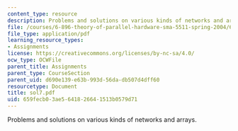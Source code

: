 ```yaml
---
content_type: resource
description: Problems and solutions on various kinds of networks and arrays.
file: /courses/6-896-theory-of-parallel-hardware-sma-5511-spring-2004/659fecb03ae5641826641513b0579d71_sol7.pdf
file_type: application/pdf
learning_resource_types:
- Assignments
license: https://creativecommons.org/licenses/by-nc-sa/4.0/
ocw_type: OCWFile
parent_title: Assignments
parent_type: CourseSection
parent_uid: d690e139-e63b-993d-56da-db507d4dff60
resourcetype: Document
title: sol7.pdf
uid: 659fecb0-3ae5-6418-2664-1513b0579d71
---
```

Problems and solutions on various kinds of networks and arrays.